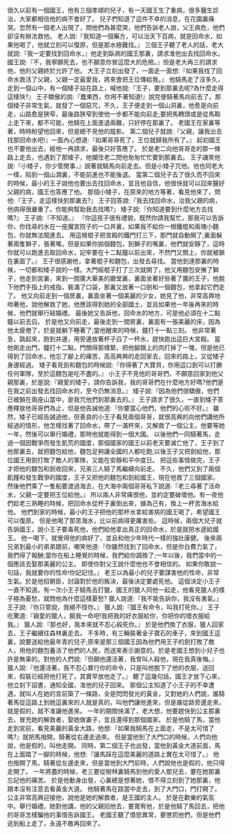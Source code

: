 
很久以前有一個國王，他有三個孝順的兒子，有一天國王生了重病，很多醫生診治，大家都相信他的病不會好了。
兒子們知道了這件不幸的消息，在花園裏痛哭。忽然有一個老人出現了，問他們為甚麼哭，他們告訴老人說，父王病危，他們卻沒有辦法救他。
老人說:『我知道一個藥方，可以治天下百病，就是回命水，如果他喝了，他就立刻可以復原，但是那水極難找。』
三個王子聽了老人的話，老大就說:『我一定要找到回命水，』他走到臥病的國王那裏，請求准他出去找回命水。
國王說:『不，我寧願死去，也不願意你冒這麼大的危險。』但是老大再三的請求他，他的父親終於允許了他。
大王子立刻出發了，一面走一面想:『如果我找了回命水救活了父親，父親一定最愛我，將來會把王位傳給我。』
他騎馬走了沒多久，走到一個山中，有一個矮子站在路上，喊他說:『王子，要到那裏去呢?為什麼走得這樣快?』
王子驕傲的說:『蠢東西，你用不著知道!』說完便騎著馬向前去了。那個矮子非常生氣，就發了一個惡咒，不久，王子便走到一個山洞裏，他愈是向前走，山路愈是狹窄，最後路狹窄到使他一步都不能向前走;要把馬轉頭或是從馬鞍上走下來，都不可能，他騎在上面進退兩難，只好停在那裏了。
老國王在家裏等著，時時盼望他回來，但是總不見他的蹤影。
第二個兒子就說:『父親，讓我出去找那回命水吧!』一面內心想道:『如果哥哥死了，王位就歸我所有了。』
起初國王也不要他出去，經他一再請求，最後只好答應了。
於是老二向他哥哥走的那一條路上走去，也遇到了那矮子，他攔住老二問他匆匆忙忙要到那裏去。
王子譏笑他說:『小矮子，你少管閒事，』說著就騎馬向前走去。但是小矮子咒他。他也同老大一樣，陷到一個山澗裏，不能前進也不能後退。
當第二個兒子去了很久而不回來的時候，最小的王子說他也要出去找回命水，並且他自信，他很快就可以回來醫好父親的病，國王也答應了他。
那個小矮子，在原來的地方等著，看見他來了，問他:『王子，走這樣快到那裏去?』
王子回答說:『我去找回命水，治我父親的病，他病得很嚴重了。你能夠幫助我去找嗎?』
矮子說:『你知道要到什麼地方去找嗎?』
王子說:『不知道。』
『你這孩子很有禮貌，既然你請我幫忙，那我可以告訴你，你找尋的水在一座魔宮院子的一口井裏，如果我不給你一根鐵棍和兩塊小麵包，你就無法闖進去。
用這根棍子把宮殿的鐵門打三下，那門就自動開了;裏面躲著兩隻獅子，張著嘴，但是如果你拋個麵包，到獅子的嘴裏，他們就安靜了，這時你就可以跑進去取回命水，記牢要在十二點鐘以前出來，不然門又關上，你就被鎖在裏面了。』
王子很感謝他，拿著棍子和麵包，出發去尋找。
當他到達那裏的時候，一切都和矮子說的一樣。大門經棍子打了三次就開了，他又用麵包安撫了獅子，他走到宮裏，來到一間廣大華美的廳堂裏，裏面坐著好些著了魔的王子，他脫下他們手指上的戒指，裝滿了口袋，那裏又放著一口劍和一個麵包，他拿起它們走了。
他又向前走到一個房裏，裏面坐著一個美麗的少女，她見了他，非常高興地吻著他，說他解救了她，他應該得到她的全部國土，並且如果他一年後再來的時候，他們就舉行結婚禮。
最後她又告訴他，回命水的地方，可是他必須在十二點鐘以前去舀。
於是他又向前走，最後走到一間房裏，裏面有一張美麗的床，因為他太疲倦了，於是就躺下睡著了;當他醒來的時候，鐘打十一點三刻。
他非常著急，跳起來，跑到井邊，用旁邊放著杯子舀了一杯水，趕快跑出這巨大宮殿。
當他剛走出門，鐘打十二點，門關得那樣緊，把他腳跟上的肉打掉了一塊，但是他已得到了回命水，他忘了腳上的痛苦，高高興興的走回家去，回來的路上，又從矮子身邊經過。
矮子看見劍和麵包的時候說:『你得著了大寶貝，你用這口劍可以打勝任何軍隊，至於這麵包是吃不盡的。』
小王子不見他的哥哥們，不願意回家到他父親那裏，於是說:『親愛的矮子，請你告訴我，我的哥哥們在什麼地方好嗎?他們是在我之前出發去找回命水的，至今仍無消息。』
矮子說:『因為他們很驕傲，他們已被鎖在兩座山當中，是我咒他們到那裏去的。』
王子請求了很久，一直到矮子答應釋放他哥哥們為止，但是他告誡他道:『你要當心他們，他們的心術不好。』
雖然，矮子已經告誡過他，但善良的小王子看見兩個哥哥，就很高興的向他們講他所經過的情形，他怎樣找著了回命水，帶了一滿杯來，又解救了一個公主，他要等她一年，然後可以舉行婚禮，那時他就能得到一個大國。
以後他們一同騎著馬，走過一個因戰爭而發生飢荒的國度，那個國家的國王以前老天要滅亡他了，王子到了他那裏去，就把麵包給他，麵包足夠讓全國的人都吃飽;以後王子又把劍給他，那位國王用劍打敗了敵人的軍隊，又能在安靜和平中度日。
把這些事情做完，王子才把他的麵包和劍收回來，兄弟三人騎了馬繼續向前走。
不久，他們又到了兩個飢饉和發生戰爭的國度，王子又把他的麵包和劍給國王，現在他救了三個國家。
然後他們乘了一隻船要渡過海去，在大海中兩個哥哥私下說道:『老三尋著了活命水，父親一定要把王位給他。』
所以兩人非常痛恨他，並約定要破壞他。有一夜他們趁老三熟睡的時候，把回命水從杯子裏倒出來，據為己有，換上一杯苦海水給他。
他們到家的時候，最小的王子把他的那杯水拿給害病的國王喝了，希望國王可以復原。
但是他喝了那苦海水，比以前病得更厲害些。
這時候，兩個大兒子就告訴國王，說小王子要毒死他，他們給他拿出真正的回命水，於是就把水遞給國王。
他一喝下，就覺得他的病好了，並且和他少年時代一樣的強壯康健。
後來兩兄弟到最小的弟弟跟前，嘲笑他道:『你雖然找到了回命水，但是你白費力氣了，我們得了報酬;當你在船上睡覺的時候，我們給你調換了;一年以後，我們當中的一個應該去娶那美麗的公主。
即使你對父王說什麼他也不會相信的。
如果你敢說一句話，我就要你的性命!你記記住。』
老王以為最小的兒子要謀害他的性命，非常生氣。於是他招朝臣，討論對於他的叛決，最後決定要處死他。
這個決定小王子一直不知道。有一次小王子騎馬去打獵，國王的獵人同他一起走，他看見獵人的樣子極為憂愁，就問他為什麼這樣憂愁?
獵人說道:『我不能告訴你，我沒有勇氣。』
王子說:『你只管說，我絕不怪你。』
獵人說:『國王有命令，叫我打死你。』
王子吃驚道:『親愛的獵人，饒我一命吧!我把我的好衣服給你，你把你的壞衣服給我。』
獵人說:『那也好，我本來就不忍心殺死你。』
於是他們換了衣服，獵人回家去，王子繼續往森林裏走去。
不多時，有三輛裝著金子寶石的車子，來到國王這裏，說要送給他最年青的兒子;原來是那三個國王因為他們用王子的劍打敗了敵人，用他的麵包養活了他們的人民，而送來表示謝意的。於是老國王想到小兒子也許是無辜的。對他的人們說:『但願他還活著，我曾叫人殺他，現在我真後悔。』
獵人說:『他還活著，我不忍心實行你的命令，只是叫他脫下了他的衣服，送回來，假裝已經把他打死了，其實早放他走了。』
聽了這幾句話，國王才放下心來，他立刻下詔書，通知全國，准他的兒子回來。
那個公主知道了小王子的不幸遭遇，就叫人在她的宮前築了一條路，全是閃閃發光的黃金，又對她的人們說，誰騎著馬從這路上到她這裏來的人就是真的，叫他們讓他進來，但是誰從路旁邊走來，就是假的，就不准讓他進來。
一年的期間快滿了，老大想，他要趕快到公主那裏去，冒充她的解救者，娶她做妻子，並且還得到那個國家。
於是他騎了馬，當他走到宮前，看見美麗的黃金大路，他想:『如果我騎馬在上面走，不是太可惜了嗎?』就把馬撥開，騎著從右邊走過來。
但是當他到了大門口的時候，人們向他說，他是假的，叫他走開。
同時，第二個王子也出發，當他到黃金大道前面，馬在上面踏了一腳的時候，他想:『讓馬踩在這麼美麗的道路上實在太可惜了。』
他也撥開了馬，騎著從左邊走來，但是當他到大門前時，人們說他也是假的，他只得走開了。
一年將盡的時候，老三要從樹林裏騎馬到他的愛人那兒去，要在她那裏忘記他的痛苦。
於是他動身出發，心裏總是想著她，恨不得立刻到了她那裏，他跟本沒有注意去看黃金大道。
他騎著馬在路當中走去，到了大門口，門打開了，公主非常高興迎接他，說他是她的解救者，是王國的主人。
於是在歡樂的氣氛中。舉行婚禮。她對他講，他的父親招他去，要寬宥他，於是他騎了馬回去，把他的哥哥怎樣騙他的事情告訴國王。
老國王聽了憤怒異常，要懲罰他們，但是他們逃到船上走了，永遠不敢再回來了。

